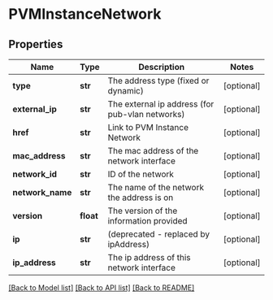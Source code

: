 # PVMInstanceNetwork

## Properties
Name | Type | Description | Notes
------------ | ------------- | ------------- | -------------
**type** | **str** | The address type (fixed or dynamic) | [optional] 
**external_ip** | **str** | The external ip address (for pub-vlan networks) | [optional] 
**href** | **str** | Link to PVM Instance Network | [optional] 
**mac_address** | **str** | The mac address of the network interface | [optional] 
**network_id** | **str** | ID of the network | [optional] 
**network_name** | **str** | The name of the network the address is on | [optional] 
**version** | **float** | The version of the information provided | [optional] 
**ip** | **str** | (deprecated - replaced by ipAddress) | [optional] 
**ip_address** | **str** | The ip address of this network interface | [optional] 

[[Back to Model list]](../README.md#documentation-for-models) [[Back to API list]](../README.md#documentation-for-api-endpoints) [[Back to README]](../README.md)


